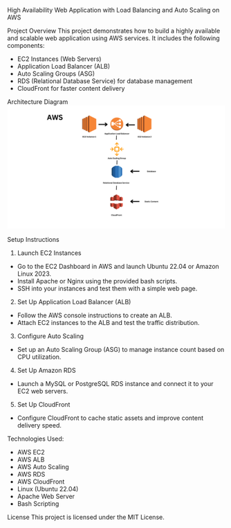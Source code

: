 High Availability Web Application with Load Balancing and Auto Scaling on AWS

Project Overview
This project demonstrates how to build a highly available and scalable web application using AWS services. It includes the following components:
- EC2 Instances (Web Servers)
- Application Load Balancer (ALB)
- Auto Scaling Groups (ASG)
- RDS (Relational Database Service) for database management
- CloudFront for faster content delivery

Architecture Diagram
![Architecture Diagram](Docs/Diagram.png)

Setup Instructions

1. Launch EC2 Instances
- Go to the EC2 Dashboard in AWS and launch Ubuntu 22.04 or Amazon Linux 2023.
- Install Apache or Nginx using the provided bash scripts.
- SSH into your instances and test them with a simple web page.

2. Set Up Application Load Balancer (ALB)
- Follow the AWS console instructions to create an ALB.
- Attach EC2 instances to the ALB and test the traffic distribution.

3. Configure Auto Scaling
- Set up an Auto Scaling Group (ASG) to manage instance count based on CPU utilization.

4. Set Up Amazon RDS
- Launch a MySQL or PostgreSQL RDS instance and connect it to your EC2 web servers.

5. Set Up CloudFront
- Configure CloudFront to cache static assets and improve content delivery speed.

Technologies Used:
- AWS EC2
- AWS ALB
- AWS Auto Scaling
- AWS RDS
- AWS CloudFront
- Linux (Ubuntu 22.04)
- Apache Web Server
- Bash Scripting

License
This project is licensed under the MIT License.

